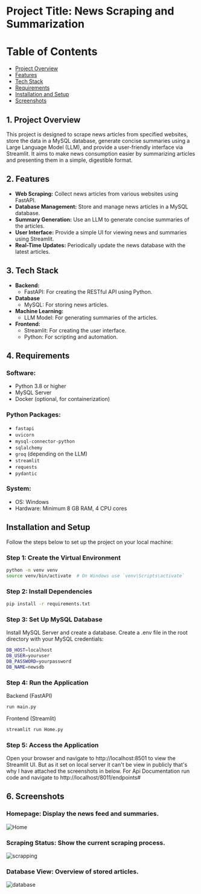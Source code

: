 # **Project Title: News Scraping and Summarization**
# **Table of Contents**

- [Project Overview](#project-overview)
- [Features](#features)
- [Tech Stack](#tech-stack)
- [Requirements](#requirements)
- [Installation and Setup](#installation-and-setup)
- [Screenshots](#screenshots)

## **1. Project Overview**
This project is designed to scrape news articles from specified websites, store the data in a MySQL database, generate concise summaries using a Large Language Model (LLM), and provide a user-friendly interface via Streamlit. It aims to make news consumption easier by summarizing articles and presenting them in a simple, digestible format.

## **2. Features**
- **Web Scraping:** Collect news articles from various websites using FastAPI.
- **Database Management:** Store and manage news articles in a MySQL database.
- **Summary Generation:** Use an LLM to generate concise summaries of the articles.
- **User Interface:** Provide a simple UI for viewing news and summaries using Streamlit.
- **Real-Time Updates:** Periodically update the news database with the latest articles.

## **3. Tech Stack**

- **Backend:**
  - FastAPI: For creating the RESTful API using Python.
- **Database**
  - MySQL: For storing news articles.
- **Machine Learning:**
  - LLM Model: For generating summaries of the articles.
- **Frontend:**
  - Streamlit: For creating the user interface.
  - Python: For scripting and automation.

## **4. Requirements**

### **Software:**
- Python 3.8 or higher
- MySQL Server
- Docker (optional, for containerization)

### **Python Packages:**
- `fastapi`
- `uvicorn`
- `mysql-connector-python`
- `sqlalchemy`
- `groq` (depending on the LLM)
- `streamlit`
- `requests`
- `pydantic`

### **System:**
- OS: Windows
- Hardware: Minimum 8 GB RAM, 4 CPU cores

## **Installation and Setup**

Follow the steps below to set up the project on your local machine:

### **Step 1: Create the Virtual Environment**

```bash
python -m venv venv
source venv/bin/activate  # On Windows use `venv\Scripts\activate`
```
### **Step 2: Install Dependencies**

```bash
pip install -r requirements.txt
```
### **Step 3: Set Up MySQL Database**
Install MySQL Server and create a database.
Create a .env file in the root directory with your MySQL credentials:

```bash
DB_HOST=localhost
DB_USER=youruser
DB_PASSWORD=yourpassword
DB_NAME=newsdb
```
### **Step 4: Run the Application**
Backend (FastAPI)

```bash
run main.py
```
Frontend (Streamlit)

```bash
streamlit run Home.py
```
### **Step 5: Access the Application**
Open your browser and navigate to http://localhost:8501 to view the Streamlit UI. But as it set on local server it can't be view in publicly that's why I have attached the screenshots in below. For Api Documentation run code and navigate to http://localhost/8011/endpoints#

## **6. Screenshots**
### Homepage: Display the news feed and summaries.

![Home](https://github.com/user-attachments/assets/fcac2034-e6c4-419c-b35a-06f8e83eae5f)

### Scraping Status: Show the current scraping process.

![scrapping](https://github.com/user-attachments/assets/54d91f03-b936-4bcd-96bf-3d1e03014728)

### Database View: Overview of stored articles.

![database](https://github.com/user-attachments/assets/9df8018c-e976-4d37-a399-9c94b0a5b4dd)

